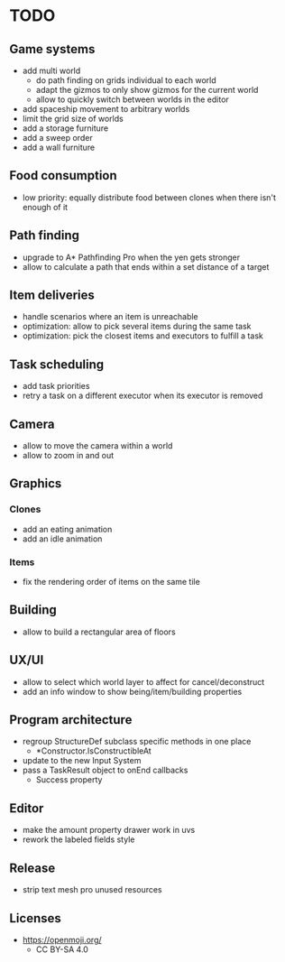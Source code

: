 # TODO

## Game systems
- add multi world
  - do path finding on grids individual to each world
  - adapt the gizmos to only show gizmos for the current world
  - allow to quickly switch between worlds in the editor
- add spaceship movement to arbitrary worlds
- limit the grid size of worlds
- add a storage furniture
- add a sweep order
- add a wall furniture

## Food consumption
- low priority: equally distribute food between clones when there isn't enough of it

## Path finding
- upgrade to A* Pathfinding Pro when the yen gets stronger
- allow to calculate a path that ends within a set distance of a target

## Item deliveries
- handle scenarios where an item is unreachable
- optimization: allow to pick several items during the same task
- optimization: pick the closest items and executors to fulfill a task

## Task scheduling
- add task priorities
- retry a task on a different executor when its executor is removed

## Camera
- allow to move the camera within a world
- allow to zoom in and out

## Graphics

### Clones
- add an eating animation
- add an idle animation

### Items
- fix the rendering order of items on the same tile

## Building
- allow to build a rectangular area of floors

## UX/UI
- allow to select which world layer to affect for cancel/deconstruct
- add an info window to show being/item/building properties

## Program architecture
- regroup StructureDef subclass specific methods in one place
  - *Constructor.IsConstructibleAt
- update to the new Input System
- pass a TaskResult object to onEnd callbacks
  - Success property

## Editor
- make the amount property drawer work in uvs
- rework the labeled fields style

## Release
- strip text mesh pro unused resources

## Licenses
- https://openmoji.org/
  - CC BY-SA 4.0
